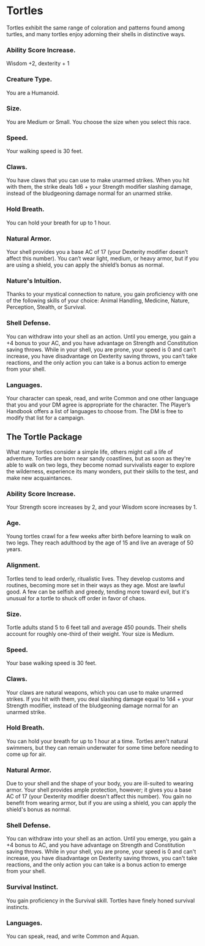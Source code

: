 # Tortles
Tortles exhibit the same range of coloration and patterns found among turtles, and many tortles enjoy adorning their shells in distinctive ways.

### Ability Score Increase. 
Wisdom +2, dexterity + 1

### Creature Type. 
You are a Humanoid.

### Size. 
You are Medium or Small. You choose the size when you select this race.

### Speed. 
Your walking speed is 30 feet.

### Claws. 
You have claws that you can use to make unarmed strikes. When you hit with them, the strike deals 1d6 + your Strength modifier slashing damage, instead of the bludgeoning damage normal for an unarmed strike.

### Hold Breath. 
You can hold your breath for up to 1 hour.

### Natural Armor. 
Your shell provides you a base AC of 17 (your Dexterity modifier doesn’t affect this number). You can’t wear light, medium, or heavy armor, but if you are using a shield, you can apply the shield’s bonus as normal.

### Nature's Intuition. 
Thanks to your mystical connection to nature, you gain proficiency with one of the following skills of your choice: Animal Handling, Medicine, Nature, Perception, Stealth, or Survival.

### Shell Defense. 
You can withdraw into your shell as an action. Until you emerge, you gain a +4 bonus to your AC, and you have advantage on Strength and Constitution saving throws. While in your shell, you are prone, your speed is 0 and can’t increase, you have disadvantage on Dexterity saving throws, you can’t take reactions, and the only action you can take is a bonus action to emerge from your shell.

### Languages. 
Your character can speak, read, and write Common and one other language that you and your DM agree is appropriate for the character. The Player’s Handbook offers a list of languages to choose from. The DM is free to modify that list for a campaign.

## The Tortle Package

What many tortles consider a simple life, others might call a life of adventure. Tortles are born near sandy coastlines, but as soon as they're able to walk on two legs, they become nomad survivalists eager to explore the wilderness, experience its many wonders, put their skills to the test, and make new acquaintances.

### Ability Score Increase. 
Your Strength score increases by 2, and your Wisdom score increases by 1.

### Age. 
Young tortles crawl for a few weeks after birth before learning to walk on two legs. They reach adulthood by the age of 15 and live an average of 50 years.

### Alignment. 
Tortles tend to lead orderly, ritualistic lives. They develop customs and routines, becoming more set in their ways as they age. Most are lawful good. A few can be selfish and greedy, tending more toward evil, but it's unusual for a tortle to shuck off order in favor of chaos.

### Size. 
Tortle adults stand 5 to 6 feet tall and average 450 pounds. Their shells account for roughly one-third of their weight. Your size is Medium.

### Speed. 
Your base walking speed is 30 feet.

### Claws. 
Your claws are natural weapons, which you can use to make unarmed strikes. If you hit with them, you deal slashing damage equal to 1d4 + your Strength modifier, instead of the bludgeoning damage normal for an unarmed strike.

### Hold Breath. 
You can hold your breath for up to 1 hour at a time. Tortles aren't natural swimmers, but they can remain underwater for some time before needing to come up for air.

### Natural Armor.  
Due to your shell and the shape of your body, you are ill-suited to wearing armor. Your shell provides ample protection, however; it gives you a base AC of 17 (your Dexterity modifier doesn't affect this number). You gain no benefit from wearing armor, but if you are using a shield, you can apply the shield's bonus as normal.

### Shell Defense. 
You can withdraw into your shell as an action. Until you emerge, you gain a +4 bonus to AC, and you have advantage on Strength and Constitution saving throws. While in your shell, you are prone, your speed is 0 and can't increase, you have disadvantage on Dexterity saving throws, you can't take reactions, and the only action you can take is a bonus action to emerge from your shell.

### Survival Instinct. 
You gain proficiency in the Survival skill. Tortles have finely honed survival instincts.

### Languages. 
You can speak, read, and write Common and Aquan.
